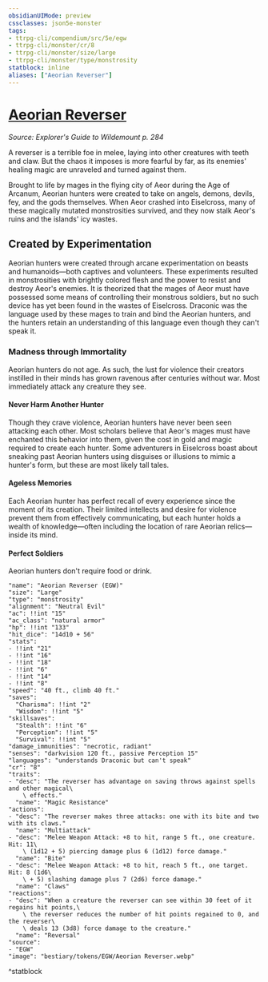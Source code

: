 ```yaml
---
obsidianUIMode: preview
cssclasses: json5e-monster
tags:
- ttrpg-cli/compendium/src/5e/egw
- ttrpg-cli/monster/cr/8
- ttrpg-cli/monster/size/large
- ttrpg-cli/monster/type/monstrosity
statblock: inline
aliases: ["Aeorian Reverser"]
---
```

# [Aeorian Reverser](3-Compendium\CLI\bestiary\monstrosity/aeorian-reverser-egw.md)
*Source: Explorer's Guide to Wildemount p. 284*  

A reverser is a terrible foe in melee, laying into other creatures with teeth and claw. But the chaos it imposes is more fearful by far, as its enemies' healing magic are unraveled and turned against them.

Brought to life by mages in the flying city of Aeor during the Age of Arcanum, Aeorian hunters were created to take on angels, demons, devils, fey, and the gods themselves. When Aeor crashed into Eiselcross, many of these magically mutated monstrosities survived, and they now stalk Aeor's ruins and the islands' icy wastes.

## Created by Experimentation

Aeorian hunters were created through arcane experimentation on beasts and humanoids—both captives and volunteers. These experiments resulted in monstrosities with brightly colored flesh and the power to resist and destroy Aeor's enemies. It is theorized that the mages of Aeor must have possessed some means of controlling their monstrous soldiers, but no such device has yet been found in the wastes of Eiselcross. Draconic was the language used by these mages to train and bind the Aeorian hunters, and the hunters retain an understanding of this language even though they can't speak it.

### Madness through Immortality

Aeorian hunters do not age. As such, the lust for violence their creators instilled in their minds has grown ravenous after centuries without war. Most immediately attack any creature they see.

#### Never Harm Another Hunter

Though they crave violence, Aeorian hunters have never been seen attacking each other. Most scholars believe that Aeor's mages must have enchanted this behavior into them, given the cost in gold and magic required to create each hunter. Some adventurers in Eiselcross boast about sneaking past Aeorian hunters using disguises or illusions to mimic a hunter's form, but these are most likely tall tales.

#### Ageless Memories

Each Aeorian hunter has perfect recall of every experience since the moment of its creation. Their limited intellects and desire for violence prevent them from effectively communicating, but each hunter holds a wealth of knowledge—often including the location of rare Aeorian relics—inside its mind.

#### Perfect Soldiers

Aeorian hunters don't require food or drink.

```statblock
"name": "Aeorian Reverser (EGW)"
"size": "Large"
"type": "monstrosity"
"alignment": "Neutral Evil"
"ac": !!int "15"
"ac_class": "natural armor"
"hp": !!int "133"
"hit_dice": "14d10 + 56"
"stats":
- !!int "21"
- !!int "16"
- !!int "18"
- !!int "6"
- !!int "14"
- !!int "8"
"speed": "40 ft., climb 40 ft."
"saves":
  "Charisma": !!int "2"
  "Wisdom": !!int "5"
"skillsaves":
  "Stealth": !!int "6"
  "Perception": !!int "5"
  "Survival": !!int "5"
"damage_immunities": "necrotic, radiant"
"senses": "darkvision 120 ft., passive Perception 15"
"languages": "understands Draconic but can't speak"
"cr": "8"
"traits":
- "desc": "The reverser has advantage on saving throws against spells and other magical\
    \ effects."
  "name": "Magic Resistance"
"actions":
- "desc": "The reverser makes three attacks: one with its bite and two with its claws."
  "name": "Multiattack"
- "desc": "Melee Weapon Attack: +8 to hit, range 5 ft., one creature. Hit: 11\
    \ (1d12 + 5) piercing damage plus 6 (1d12) force damage."
  "name": "Bite"
- "desc": "Melee Weapon Attack: +8 to hit, reach 5 ft., one target. Hit: 8 (1d6\
    \ + 5) slashing damage plus 7 (2d6) force damage."
  "name": "Claws"
"reactions":
- "desc": "When a creature the reverser can see within 30 feet of it regains hit points,\
    \ the reverser reduces the number of hit points regained to 0, and the reverser\
    \ deals 13 (3d8) force damage to the creature."
  "name": "Reversal"
"source":
- "EGW"
"image": "bestiary/tokens/EGW/Aeorian Reverser.webp"
```
^statblock